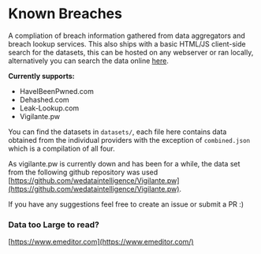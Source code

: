 # Known Breaches
A compliation of breach information gathered from data aggregators and breach lookup services. This also ships with a basic HTML/JS client-side search for the datasets, this can be hosted on any webserver or ran locally, alternatively you can search the data online [here](https://breaches.dls.sh/).

**Currently supports:**
 - HaveIBeenPwned.com
 - Dehashed.com
 - Leak-Lookup.com
 - Vigilante.pw

You can find the datasets in `datasets/`, each file here contains data obtained from the individual providers with the exception of `combined.json` which is a compilation of all four.

As vigilante.pw is currently down and has been for a while, the data set from the following github repository was used [https://github.com/wedataintelligence/Vigilante.pw](https://github.com/wedataintelligence/Vigilante.pw).

If you have any suggestions feel free to create an issue or submit a PR :)

### Data too Large to read?

[https://www.emeditor.com](https://www.emeditor.com/)
